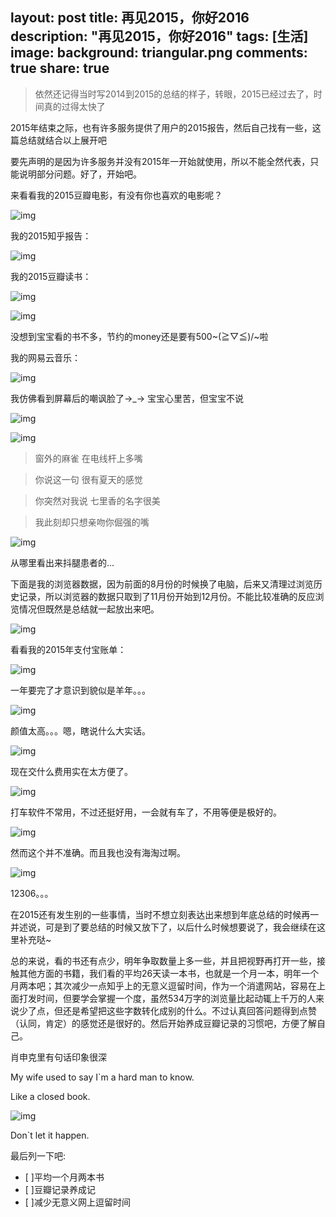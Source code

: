 layout: post
title: 再见2015，你好2016
description: "再见2015，你好2016"
tags: [生活]
image:
background: triangular.png
comments: true
share: true
---

>依然还记得当时写2014到2015的总结的样子，转眼，2015已经过去了，时间真的过得太快了

2015年结束之际，也有许多服务提供了用户的2015报告，然后自己找有一些，这篇总结就结合以上展开吧

要先声明的是因为许多服务并没有2015年一开始就使用，所以不能全然代表，只能说明部分问题。好了，开始吧。

来看看我的2015豆瓣电影，有没有你也喜欢的电影呢？

![img](./images/article/2016-1-1/1.png)

我的2015知乎报告：

![img](./images/article/2016-1-1/2.png)

我的2015豆瓣读书：

![img](./images/article/2016-1-1/3.png)

![img](./images/article/2016-1-1/4.png)

没想到宝宝看的书不多，节约的money还是要有500~\(≧▽≦)/~啦

我的网易云音乐：

![img](./images/article/2016-1-1/6.png)

我仿佛看到屏幕后的嘲讽脸了→_→  宝宝心里苦，但宝宝不说

![img](./images/article/2016-1-1/7.png)

![img](./images/article/2016-1-1/8.png)

>窗外的麻雀 在电线杆上多嘴

>你说这一句 很有夏天的感觉

>你突然对我说 七里香的名字很美

>我此刻却只想亲吻你倔强的嘴

![img](./images/article/2016-1-1/9.png)

从哪里看出来抖腿患者的...

下面是我的浏览器数据，因为前面的8月份的时候换了电脑，后来又清理过浏览历史记录，所以浏览器的数据只取到了11月份开始到12月份。不能比较准确的反应浏览情况但既然是总结就一起放出来吧。

![img](./images/article/2016-1-1/5.png)

看看我的2015年支付宝账单：

![img](./images/article/2016-1-1/11.jpg)

一年要完了才意识到貌似是羊年。。。

![img](./images/article/2016-1-1/12.jpg)

颜值太高。。。嗯，瞎说什么大实话。

![img](./images/article/2016-1-1/13.jpg)

现在交什么费用实在太方便了。

![img](./images/article/2016-1-1/14.jpg)

打车软件不常用，不过还挺好用，一会就有车了，不用等便是极好的。

![img](./images/article/2016-1-1/15.jpg)

然而这个并不准确。而且我也没有海淘过啊。

![img](./images/article/2016-1-1/16.jpg)

12306。。。

在2015还有发生别的一些事情，当时不想立刻表达出来想到年底总结的时候再一并述说，可是到了要总结的时候又放下了，以后什么时候想要说了，我会继续在这里补充哒~

总的来说，看的书还有点少，明年争取数量上多一些，并且把视野再打开一些，接触其他方面的书籍，我们看的平均26天读一本书，也就是一个月一本，明年一个月两本吧；其次减少一点知乎上的无意义逗留时间，作为一个消遣网站，容易在上面打发时间，但要学会掌握一个度，虽然534万字的浏览量比起动辄上千万的人来说少了点，但还是希望把这些字数转化成别的什么。不过认真回答问题得到点赞（认同，肯定）的感觉还是很好的。然后开始养成豆瓣记录的习惯吧，方便了解自己。

肖申克里有句话印象很深

My wife used to say I`m a hard man to know.

Like a closed book.

![img](./images/article/2016-1-1/10.png)

Don`t let it happen.

最后列一下吧:

- [ ]平均一个月两本书
- [ ]豆瓣记录养成记
- [ ]减少无意义网上逗留时间